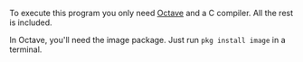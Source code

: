 
To execute this program you only need [Octave](https://www.gnu.org/software/octave/) and a C compiler.
All the rest is included.

In Octave, you'll need the image package.
Just run `pkg install image` in a terminal.



